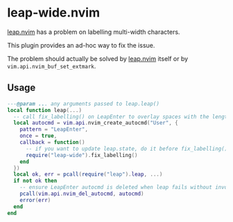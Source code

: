 # leap-wide.nvim

[leap.nvim] has a problem on labelling multi-width characters.

This plugin provides an ad-hoc way to fix the issue.

The problem should actually be solved by [leap.nvim] itself or by `vim.api.nvim_buf_set_extmark`.

## Usage

``` lua
---@param ... any arguments passed to leap.leap()
local function leap(...)
  -- call fix_labelling() on LeapEnter to overlay spaces with the length same as the strdisplaywidth of base text to be labelled
  local autocmd = vim.api.nvim_create_autocmd("User", {
    pattern = "LeapEnter",
    once = true,
    callback = function()
      -- if you want to update leap.state, do it before fix_labelling()
      require("leap-wide").fix_labelling()
    end
  })
  local ok, err = pcall(require("leap").leap, ...)
  if not ok then
    -- ensure LeapEnter autocmd is deleted when leap fails without invoking the event
    pcall(vim.api.nvim_del_autocmd, autocmd)
    error(err)
  end
end
```

[leap.nvim]: https://github.com/ggandor/leap.nvim
